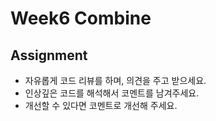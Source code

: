 # Week6 Combine

## Assignment

- 자유롭게 코드 리뷰를 하며, 의견을 주고 받으세요.
- 인상깊은 코드를 해석해서 코멘트를 남겨주세요.
- 개선할 수 있다면 코멘트로 개선해 주세요.
